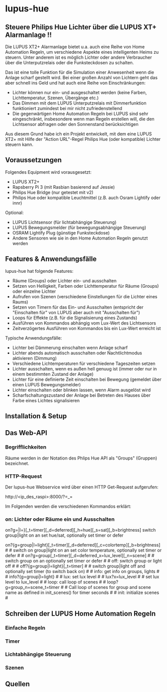 # lupus-hue

## Steuere Philips Hue Lichter über die LUPUS XT+ Alarmanlage !!

Die LUPUS XT2+ Alarmanlage bietet u.a. auch eine Reihe von Home Automation Regeln, um verschiedene Aspekte eines intelligenten Heims
zu steuern. Unter anderem ist es möglich Lichter oder andere Verbraucher über die Unterputzrelais oder die Funksteckdosen zu schalten.

Das ist eine tolle Funktion für die Simulation einer Anwesenheit wenn die Anlage scharf gestellt wird. Bei einer großen Anzahl von
Lichtern geht das aber schnell ins Geld und hat auch eine Reihe von Einschränkungen:

- Lichter können nur ein- und ausgeschaltet werden (keine Farben, Lichttemperatur, Szenen, Übergänge etc.)
- Das Dimmen mit dem LUPUS Unterputzrelais mit Dimmerfunktion funktioniert zumindest bei mir nicht zufriedenstellend
- Die gegenwärtigen Home Automation Regeln bei LUPUS sind sehr eingeschränkt, insbesondere wenn man Regeln erstellen will, die den
  Lichtsensor abfragen oder den Sonnenstand berücksichtigen

Aus diesem Grund habe ich ein Projekt entwickelt, mit dem eine LUPUS XT2+ mit Hilfe der "Action URL"-Regel Philips Hue (oder kompatible) 
Lichter steuern kann.

## Voraussetzungen

Folgendes Equipment wird vorausgesetzt:
+ LUPUS XT2+
+ Rapsberry Pi 3 (mit Rasbian basierend auf Jessie)
+ Philips Hue Bridge (nur getestet mit v2)
+ Philips Hue oder kompatible Leuchtmittel (z.B. auch Osram Lightify oder innr)

Optional:
+ LUPUS Lichtsensor (für lichtabhängige Steuerung)
+ LUPUS Bewegungsmelder (für bewegungsabhängige Steuerung)
+ OSRAM Lightify Plug (günstige Funksteckdose)
+ Andere Sensoren wie sie in den Home Automation Regeln genutzt werden 

## Features & Anwendungsfälle

lupus-hue hat folgende Features:
+ Räume (Groups) oder Lichter ein- und ausschalten
+ Setzen von Helligkeit, Farben oder Lichttemperatur für Räume (Groups) oder einzelne Lichter
+ Aufrufen von Szenen (verschiedene Einstellungen für die Lichter eines Raums)
+ Setzen von Timern für das Ein- und Ausschalten (entspricht der "Einschalten für" von LUPUS aber auch mit "Ausschalten für")
+ Loops für Effekte (z.B. für die Signalisierung eines Zustands)
+ Ausführen von Kommandos abhängig vom Lux-Wert des Lichtsensors
+ Zeitverzögertes Ausführen von Kommandos bis ein Lux-Wert erreicht ist

Typische Anwendungsfälle:
+ Lichter bei Dämmerung einschalten wenn Anlage scharf
+ Lichter abends automatisch ausschalten oder Nachtlichtmodus aktivieren (Dimmung)
+ Verschiedene Lichtemperaturen für verschiedene Tageszeiten setzen
+ Lichter ausschalten, wenn es außen hell genuug ist (immer oder nur in einem bestimmten Zustand der Anlage)
+ Lichter für eine definierte Zeit einschalten bei Bewegung (gemeldet über einen LUPUS Bewegungsmelder)
+ Lichter einschalten oder blinken lassen, wenn Alarm ausgelöst wird
+ Scharfschaltungszustand der Anlage bei Betreten des Hauses über Farbe eines Lichtes signalisieren 

## Installation & Setup

## Das Web-API

### Begrifflichkeiten

Räume werden in der Notation des Phlips Hue API als "Groups" (Gruppen) bezeichnet. 

### HTTP-Request

Der lupus-hue Webservice wird über einen HTTP Get-Request aufgerufen:

http://<ip_des_raspi>:8000/<kommando>?<param1>=<value1>_<param2>=<value2>

Im Folgenden werden die verschiedenen Kommandos erklärt:

### on: Lichter oder Räume ein und Ausschalten

on?g=<group>|l=<light>}[_t=timer][_d=deferred][_h=hue][_s=sat][_b=brightness]
switch group|light on an set hue/sat, optionally set timer or defer

on?{g=group|l=light}[_t=timer][_d=deferred][_c=colortemp][_b=brightness]
            #
            #       switch on group|light on an set color temperature, optionally set timer or defer
            #
            #   on?g=group[_t=timer][_d=deferred_x=lux_level][_n=scene]
            #
            #       switch group on an optionally set timer or defer
            #
            # off: switch group or light off
            #
            #   off?{g=group|l=light}[_t=timer]
            #
            #       switch group|light off and optionally set timer (to switch back on)
            #
            # info: get info on groups, lights
            #
            #   info?{g=group|l=light}
            #
            # lux: set lux level
            #
            #   lux?x=lux_level
            #
            #       set lux level to lux_level
            #
            # loop: call loop of scenes
            #
            #   loop?g=group_n=scene_t=timer
            #
            #       Call loop of scenes for group and scene name as defined in init_scenes() for timer seconds
            #
            # init: initialize scenes
            #

## Schreiben der LUPUS Home Automation Regeln

### Einfache Regeln

### Timer 

### Lichtabhängige Steuerung

### Szenen



## Quellen
